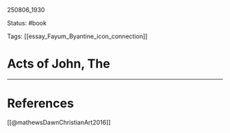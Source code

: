 
250806_1930

Status: #book

Tags:  [[essay_Fayum_Byantine_icon_connection]]
# Acts of John, The



---
# References
[[@mathewsDawnChristianArt2016]]
